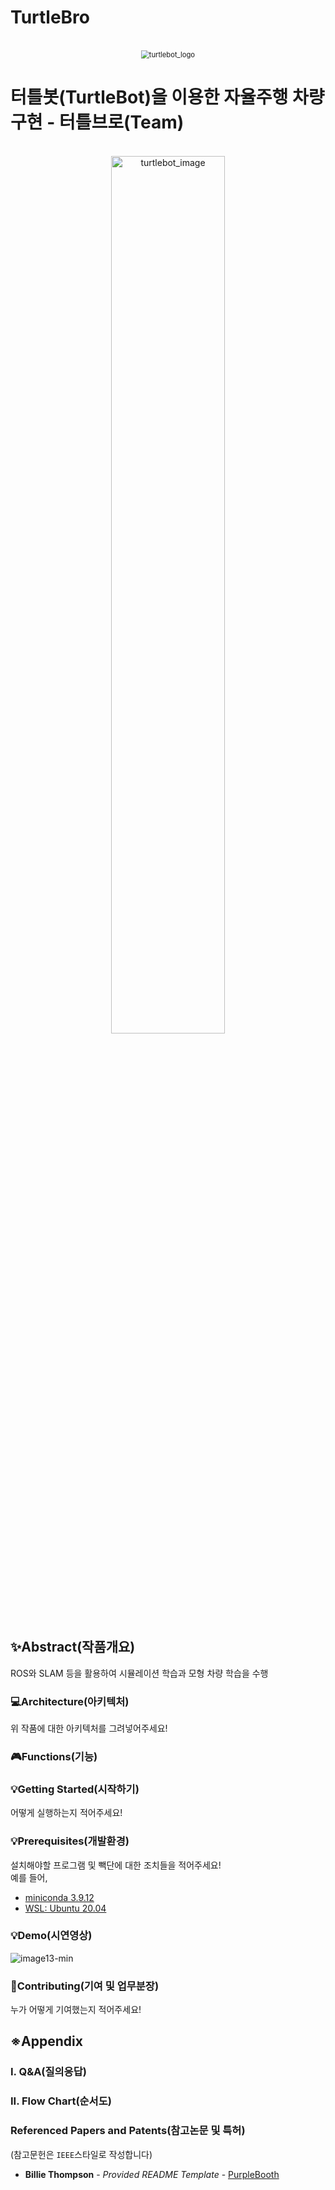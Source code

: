 # TurtleBro

<p align="center">
  <br>
 	<img src="https://github.com/YUNSUNGWOONG/turtlebot_projects/assets/100409315/22479410-7663-4cc2-ae15-00730cb716b8" alt="turtlebot_logo" style="zoom:80%;" />
  <br>
</p>


# 터틀봇(TurtleBot)을 이용한 자율주행 차량 구현 - 터틀브로(Team)
<p align="center">
  <br>
 	<img src="https://github.com/user-attachments/assets/edfb56be-7127-48f8-be40-9a777468ea99" alt="turtlebot_image" width=60% />
  <br>
</p>

## ✨Abstract(작품개요)
ROS와 SLAM 등을 활용하여 시뮬레이션 학습과 모형 차량 학습을 수행

### 💻Architecture(아키텍처)

위 작품에 대한 아키텍처를 그려넣어주세요!

### 🎮Functions(기능)

### 💡Getting Started(시작하기)

어떻게 실행하는지 적어주세요!

### 💡Prerequisites(개발환경)

설치해야할 프로그램 및 빽단에 대한 조치들을 적어주세요!<br>
예를 들어,
- [miniconda 3.9.12](https://docs.anaconda.com/miniconda/release-notes/)
- [WSL: Ubuntu 20.04](https://wikidocs.net/219899)



### 💡Demo(시연영상)

![image13-min](https://github.com/user-attachments/assets/bbe9699a-8847-4a89-84ee-a15ee093ec4b)



### 📑Contributing(기여 및 업무분장)

누가 어떻게 기여했는지 적어주세요!


## ※Appendix

### I. Q&A(질의응답)

### II. Flow Chart(순서도)

### Referenced Papers and Patents(참고논문 및 특허)
(참고문헌은 `IEEE`스타일로 작성합니다)

  - **Billie Thompson** - *Provided README Template* -
    [PurpleBooth](https://github.com/PurpleBooth)






